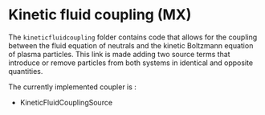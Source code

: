 # Kinetic fluid coupling (MX)

The `kineticfluidcoupling` folder contains code that allows for the coupling between the fluid equation of neutrals and the kinetic Boltzmann equation of plasma particles. This link is made adding two source terms that introduce or remove particles from both systems in identical and opposite quantities.

The currently implemented coupler is : 
- KineticFluidCouplingSource